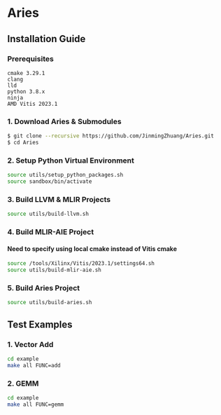 # Aries
## Installation Guide

### Prerequisites
```
cmake 3.29.1 
clang
lld
python 3.8.x
ninja
AMD Vitis 2023.1
```

### 1. Download Aries & Submodules
```sh
$ git clone --recursive https://github.com/JinmingZhuang/Aries.git
$ cd Aries
```

### 2. Setup Python Virtual Environment
```sh
source utils/setup_python_packages.sh
source sandbox/bin/activate
```

### 3. Build LLVM & MLIR Projects
```sh
source utils/build-llvm.sh
```

### 4. Build MLIR-AIE Project 
#### Need to specify using local cmake instead of Vitis cmake
```sh
source /tools/Xilinx/Vitis/2023.1/settings64.sh
source utils/build-mlir-aie.sh
```

### 5. Build Aries Project
```sh
source utils/build-aries.sh
```


##  Test Examples
### 1. Vector Add
```sh
cd example
make all FUNC=add
```

### 2. GEMM
```sh
cd example
make all FUNC=gemm
```